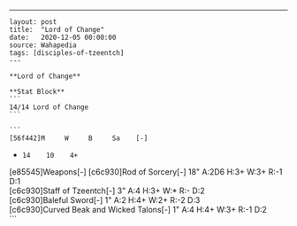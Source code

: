 ---
    layout: post
    title:  "Lord of Change"
    date:   2020-12-05 00:00:00
    source: Wahapedia
    tags: [disciples-of-tzeentch]
    ---
    
    **Lord of Change**
    
    **Stat Block**
    ```
    14/14 Lord of Change
    ```
    
    ```
    [56f442]M     W     B     Sa    [-]
*     14    10    4+    
[e85545]Weapons[-]
[c6c930]Rod of Sorcery[-]
18"    A:2D6  H:3+   W:3+   R:-1   D:1   
[c6c930]Staff of Tzeentch[-]
3"     A:4    H:3+   W:*    R:-    D:2   
[c6c930]Baleful Sword[-]
1"     A:2    H:4+   W:2+   R:-2   D:3   
[c6c930]Curved Beak and Wicked Talons[-]
1"     A:4    H:4+   W:3+   R:-1   D:2   
    ```
    
    
    